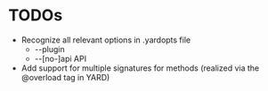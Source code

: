 # TODOs

* Recognize all relevant options in .yardopts file
  * --plugin
  * --[no-]api API
* Add support for multiple signatures for methods
  (realized via the @overload tag in YARD)
